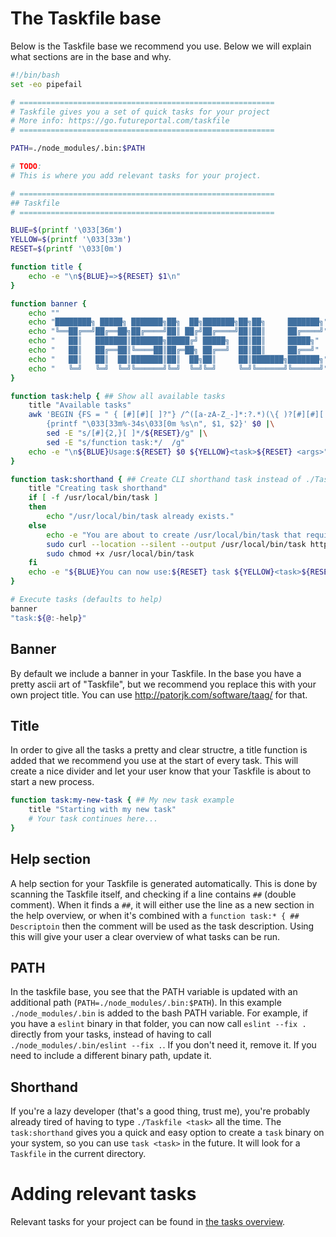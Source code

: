 # The Taskfile base

Below is the Taskfile base we recommend you use. Below we will explain what sections are in the base and why.

```bash
#!/bin/bash
set -eo pipefail

# =========================================================
# Taskfile gives you a set of quick tasks for your project
# More info: https://go.futureportal.com/taskfile
# =========================================================

PATH=./node_modules/.bin:$PATH

# TODO:
# This is where you add relevant tasks for your project.

# =========================================================
## Taskfile
# =========================================================

BLUE=$(printf '\033[36m')
YELLOW=$(printf '\033[33m')
RESET=$(printf '\033[0m')

function title {
	echo -e "\n${BLUE}=>${RESET} $1\n"
}

function banner {
	echo ""
	echo "████████╗ █████╗ ███████╗██╗  ██╗███████╗██╗██╗     ███████╗"
	echo "╚══██╔══╝██╔══██╗██╔════╝██║ ██╔╝██╔════╝██║██║     ██╔════╝"
	echo "   ██║   ███████║███████╗█████╔╝ █████╗  ██║██║     █████╗"
	echo "   ██║   ██╔══██║╚════██║██╔═██╗ ██╔══╝  ██║██║     ██╔══╝"
	echo "   ██║   ██║  ██║███████║██║  ██╗██║     ██║███████╗███████╗"
	echo "   ╚═╝   ╚═╝  ╚═╝╚══════╝╚═╝  ╚═╝╚═╝     ╚═╝╚══════╝╚══════╝"
}

function task:help { ## Show all available tasks
	title "Available tasks"
	awk 'BEGIN {FS = " { [#][#][ ]?"} /^([a-zA-Z_-]*:?.*)(\{ )?[#][#][ ]?/ \
		{printf "\033[33m%-34s\033[0m %s\n", $1, $2}' $0 |\
		sed -E "s/[#]{2,}[ ]*/${RESET}/g" |\
		sed -E "s/function task:*/  /g"
	echo -e "\n${BLUE}Usage:${RESET} $0 ${YELLOW}<task>${RESET} <args>"
}

function task:shorthand { ## Create CLI shorthand task instead of ./Taskfile
	title "Creating task shorthand"
	if [ -f /usr/local/bin/task ]
	then
		echo "/usr/local/bin/task already exists."
	else
		echo -e "You are about to create /usr/local/bin/task that requires root permission..."
		sudo curl --location --silent --output /usr/local/bin/task https://go.futureportal.com/task-bin
		sudo chmod +x /usr/local/bin/task
	fi
	echo -e "${BLUE}You can now use:${RESET} task ${YELLOW}<task>${RESET} <args>"
}

# Execute tasks (defaults to help)
banner
"task:${@:-help}"
```

## Banner

By default we include a banner in your Taskfile. In the base you have a pretty ascii art of "Taskfile", but we recommend
you replace this with your own project title. You can use http://patorjk.com/software/taag/ for that.

## Title

In order to give all the tasks a pretty and clear structre, a title function is added that we recommend you use at
the start of every task. This will create a nice divider and let your user know that your Taskfile is about to start
a new process.

```bash
function task:my-new-task { ## My new task example
	title "Starting with my new task"
	# Your task continues here...
}
```

## Help section

A help section for your Taskfile is generated automatically. This is done by scanning the Taskfile itself, and checking
if a line contains `##` (double comment). When it finds a `##`, it will either use the line as a new section in the
help overview, or when it's combined with a `function task:* { ## Descriptoin` then the comment will be used as the
task description. Using this will give your user a clear overview of what tasks can be run.

## PATH

In the taskfile base, you see that the PATH variable is updated with an additional path
(`PATH=./node_modules/.bin:$PATH`). In this example `./node_modules/.bin` is added to the bash PATH variable. For
example, if you have a `eslint` binary in that folder, you can now call `eslint --fix .` directly from your tasks,
instead of having to call `./node_modules/.bin/eslint --fix .`. If you don't need it, remove it. If you need to include
a different binary path, update it.

## Shorthand

If you're a lazy developer (that's a good thing, trust me), you're probably already tired of having to type
`./Taskfile <task>` all the time. The `task:shorthand` gives you a quick and easy option to create a `task` binary on
your system, so you can use `task <task>` in the future. It will look for a `Taskfile` in the current directory.

# Adding relevant tasks

Relevant tasks for your project can be found in [the tasks overview](./README.md#usefull-tasks).
